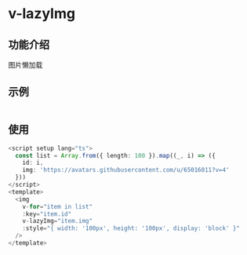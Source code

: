 # v-lazyImg

## 功能介绍

图片懒加载

## 示例

<script setup lang="ts">
  const list = Array.from({ length: 20 }).map((_, i) => ({
    id: i,
    img: 'https://avatars.githubusercontent.com/u/108746194?s=96&v=4'
  }))
</script>

<img
  v-for="item in list"
  :key="item.id"
  v-lazyImg="item.img"
  :style="{ width: '100px', height: '100px', display: 'block' }"
/>

## 使用

```typescript {11}
<script setup lang="ts">
  const list = Array.from({ length: 100 }).map((_, i) => ({
    id: i,
    img: 'https://avatars.githubusercontent.com/u/65016011?v=4'
  }))
</script>
<template>
  <img
    v-for="item in list"
    :key="item.id"
    v-lazyImg="item.img"
    :style="{ width: '100px', height: '100px', display: 'block' }"
  />
</template>
```
